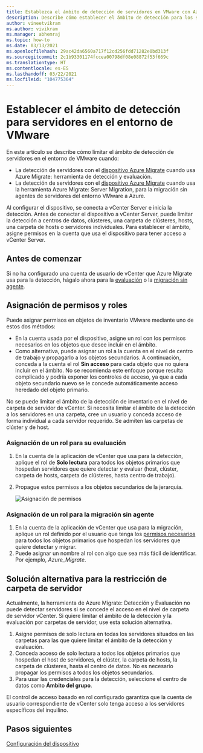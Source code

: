 ```yaml
---
title: Establezca el ámbito de detección de servidores en VMware con Azure Migrate
description: Describe cómo establecer el ámbito de detección para los servidores hospedados en la evaluación y migración de VMware con Azure Migrate.
author: vineetvikram
ms.author: vivikram
ms.manager: abhemraj
ms.topic: how-to
ms.date: 03/13/2021
ms.openlocfilehash: 29ac42da6560a717f12cd256fdd71282e0bd313f
ms.sourcegitcommit: 2c1b93301174fccea00798df08e08872f53f669c
ms.translationtype: HT
ms.contentlocale: es-ES
ms.lasthandoff: 03/22/2021
ms.locfileid: "104775364"
---
```

# <a name="set-discovery-scope-for-servers-in-vmware-environment"></a>Establecer el ámbito de detección para servidores en el entorno de VMware

En este artículo se describe cómo limitar el ámbito de detección de servidores en el entorno de VMware cuando:

- La detección de servidores con el [dispositivo Azure Migrate](migrate-appliance-architecture.md) cuando usa Azure Migrate: herramienta de detección y evaluación.
- La detección de servidores con el [dispositivo Azure Migrate](migrate-appliance-architecture.md) cuando usa la herramienta Azure Migrate: Server Migration, para la migración sin agentes de servidores del entorno VMware a Azure.

Al configurar el dispositivo, se conecta a vCenter Server e inicia la detección. Antes de conectar el dispositivo a vCenter Server, puede limitar la detección a centros de datos, clústeres, una carpeta de clústeres, hosts, una carpeta de hosts o servidores individuales. Para establecer el ámbito, asigne permisos en la cuenta que usa el dispositivo para tener acceso a vCenter Server.

## <a name="before-you-start"></a>Antes de comenzar

Si no ha configurado una cuenta de usuario de vCenter que Azure Migrate usa para la detección, hágalo ahora para la [evaluación](./tutorial-discover-vmware.md#prepare-vmware) o la [migración sin agente](./migrate-support-matrix-vmware-migration.md#agentless-migration).


## <a name="assign-permissions-and-roles"></a>Asignación de permisos y roles

Puede asignar permisos en objetos de inventario VMware mediante uno de estos dos métodos:

- En la cuenta usada por el dispositivo, asigne un rol con los permisos necesarios en los objetos que desee incluir en el ámbito.
- Como alternativa, puede asignar un rol a la cuenta en el nivel de centro de trabajo y propagarlo a los objetos secundarios. A continuación, conceda a la cuenta el rol **Sin acceso** para cada objeto que no quiera incluir en el ámbito. No se recomienda este enfoque porque resulta complicado y podría exponer los controles de acceso, ya que a cada objeto secundario nuevo se le concede automáticamente acceso heredado del objeto primario.

No se puede limitar el ámbito de la detección de inventario en el nivel de carpeta de servidor de vCenter. Si necesita limitar el ámbito de la detección a los servidores en una carpeta, cree un usuario y conceda acceso de forma individual a cada servidor requerido. Se admiten las carpetas de clúster y de host.


### <a name="assign-a-role-for-assessment"></a>Asignación de un rol para su evaluación

1. En la cuenta de la aplicación de vCenter que usa para la detección, aplique el rol de **Solo lectura** para todos los objetos primarios que hospedan servidores que quiere detectar y evaluar (host, clúster, carpeta de hosts, carpeta de clústeres, hasta centro de trabajo).
2. Propague estos permisos a los objetos secundarios de la jerarquía.

    ![Asignación de permisos](./media/tutorial-assess-vmware/assign-perms.png)

### <a name="assign-a-role-for-agentless-migration"></a>Asignación de un rol para la migración sin agente

1. En la cuenta de la aplicación de vCenter que usa para la migración, aplique un rol definido por el usuario que tenga los [permisos necesarios](migrate-support-matrix-vmware-migration.md#vmware-requirements-agentless) para todos los objetos primarios que hospedan los servidores que quiere detectar y migrar.
2. Puede asignar un nombre al rol con algo que sea más fácil de identificar. Por ejemplo, <em>Azure_Migrate</em>.

## <a name="work-around-for-server-folder-restriction"></a>Solución alternativa para la restricción de carpeta de servidor

Actualmente, la herramienta de Azure Migrate: Detección y Evaluación no puede detectar servidores si se concede el acceso en el nivel de carpeta de servidor vCenter. Si quiere limitar el ámbito de la detección y la evaluación por carpetas de servidor, use esta solución alternativa.

1. Asigne permisos de solo lectura en todas los servidores situados en las carpetas para las que quiere limitar el ámbito de la detección y evaluación.
2. Conceda acceso de solo lectura a todos los objetos primarios que hospedan el host de servidores, el clúster, la carpeta de hosts, la carpeta de clústeres, hasta el centro de datos. No es necesario propagar los permisos a todos los objetos secundarios.
3. Para usar las credenciales para la detección, seleccione el centro de datos como **Ámbito del grupo**.


El control de acceso basado en rol configurado garantiza que la cuenta de usuario correspondiente de vCenter solo tenga acceso a los servidores específicos del inquilino.


## <a name="next-steps"></a>Pasos siguientes

[Configuración del dispositivo](how-to-set-up-appliance-vmware.md)